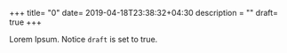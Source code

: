 +++
title= "0"
date= 2019-04-18T23:38:32+04:30
description = ""
draft= true
+++

Lorem Ipsum.
Notice `draft` is set to true.
